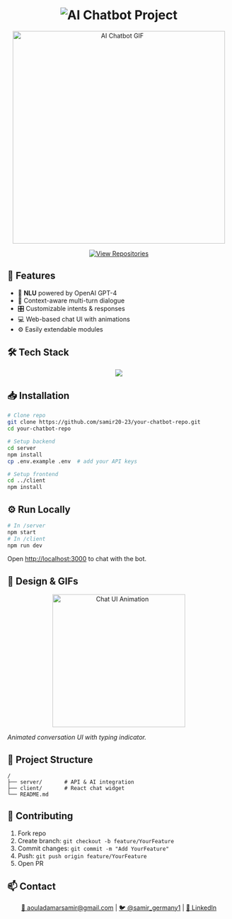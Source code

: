 <div id="badges" align="center">
  <h1 align="center">
    <img src="https://readme-typing-svg.herokuapp.com?font=Fira+Code&weight=700&size=40&duration=4&pause=20&color=6D26BFFF&center=true&vCenter=true&width=600&lines=AI+Chatbot+Project" alt="AI Chatbot Project" />
  </h1>
</div>

<div id="header" align="center">
  <img src="https://media.giphy.com/media/3o7aD2saalBwwftBIY/giphy.gif" width="480" alt="AI Chatbot GIF"/>
</div>

<p align="center">
  <a target="_blank" href="https://github.com/samir20-23/your-chatbot-repo?tab=repositories">
    <img src="https://img.shields.io/badge/View-Repositories-blue?style=for-the-badge&logo=github" alt="View Repositories" />
  </a>
</p>

## 🚀 Features

* 🤖 **NLU** powered by OpenAI GPT-4
* 💬 Context-aware multi-turn dialogue
* 🎛️ Customizable intents & responses
* 💻 Web-based chat UI with animations
* ⚙️ Easily extendable modules

## 🛠️ Tech Stack

<div align="center">
  <img src="https://skillicons.dev/icons?i=nodejs,express,html,css,js,react,python,mongodb,docker" />
</div>

## 📥 Installation

```bash
# Clone repo
git clone https://github.com/samir20-23/your-chatbot-repo.git
cd your-chatbot-repo

# Setup backend
cd server
npm install
cp .env.example .env  # add your API keys

# Setup frontend
cd ../client
npm install
```

## ⚙️ Run Locally

```bash
# In /server
npm start
# In /client
npm run dev
```

Open [http://localhost:3000](http://localhost:3000) to chat with the bot.

## 🎨 Design & GIFs

<div align="center">
  <img src="https://media.giphy.com/media/l0HlOvJ7yaacpuSas/giphy.gif" width="300" alt="Chat UI Animation" />
</div>

*Animated conversation UI with typing indicator.*

## 📂 Project Structure

```
/
├── server/       # API & AI integration
├── client/       # React chat widget
└── README.md
```

## 🤝 Contributing

1. Fork repo
2. Create branch: `git checkout -b feature/YourFeature`
3. Commit changes: `git commit -m "Add YourFeature"`
4. Push: `git push origin feature/YourFeature`
5. Open PR

## 📫 Contact

<div align="center">
  <a href="mailto:aouladamarsamir@gmail.com">📧 aouladamarsamir@gmail.com</a> |
  <a href="https://twitter.com/samir_germany1">🐦 @samir_germany1</a> |
  <a href="https://www.linkedin.com/in/samir-aoulad-amar-a238a9334/">💼 LinkedIn</a>
</div>
